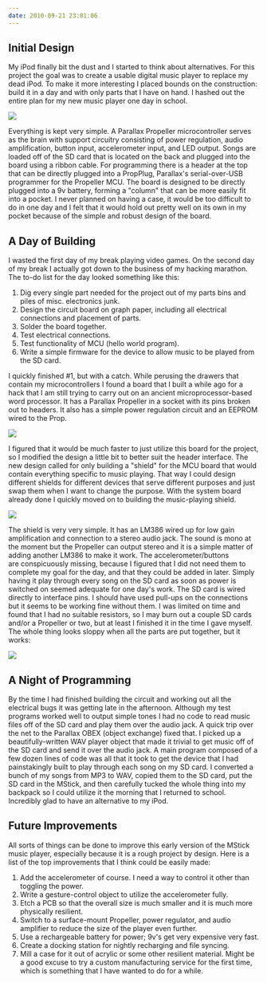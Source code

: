 ```yaml
---
date: 2010-09-21 23:01:06
---
```


Initial Design
--------------

My iPod finally bit the dust and I started to think about alternatives. For this project the goal was to create a usable digital music player to replace my dead iPod. To make it more interesting I placed bounds on the construction: build it in a day and with only parts that I have on hand. I hashed out the entire plan for my new music player one day in school.


[![](http://www.hackniac.com/blog/wp-content/uploads/2010/09/project_mstick_plans.jpg)](http://www.hackniac.com/blog/wp-content/uploads/2010/09/project_mstick_plans.jpg)

Everything is kept very simple. A Parallax Propeller microcontroller serves as the brain with support circuitry consisting of power regulation, audio amplification, button input, accelerometer input, and LED output. Songs are loaded off of the SD card that is located on the back and plugged into the board using a ribbon cable. For programming there is a header at the top that can be directly plugged into a PropPlug, Parallax's serial-over-USB programmer for the Propeller MCU. The board is designed to be directly plugged into a 9v battery, forming a "column" that can be more easily fit into a pocket. I never planned on having a case, it would be too difficult to do in one day and I felt that it would hold out pretty well on its own in my pocket because of the simple and robust design of the board.


A Day of Building
-----------------

I wasted the first day of my break playing video games. On the second day of my break I actually got down to the business of my hacking marathon. The to-do list for the day looked something like this:
	
1. Dig every single part needed for the project out of my parts bins and piles of misc. electronics junk.
2. Design the circuit board on graph paper, including all electrical connections and placement of parts.
3. Solder the board together.
4. Test electrical connections.
5. Test functionality of MCU (hello world program).
6. Write a simple firmware for the device to allow music to be played from the SD card.

I quickly finished #1, but with a catch. While perusing the drawers that contain my microcontrollers I found a board that I built a while ago for a hack that I am still trying to carry out on an ancient microprocessor-based word processor. It has a Parallax Propeller in a socket with its pins broken out to headers. It also has a simple power regulation circuit and an EEPROM wired to the Prop.

[![](http://www.hackniac.com/blog/wp-content/uploads/2010/09/project_mstick_base_module.jpg)](http://www.hackniac.com/blog/wp-content/uploads/2010/09/project_mstick_base_module.jpg)

I figured that it would be much faster to just utilize this board for the project, so I modified the design a little bit to better suit the header interface. The new design called for only building a "shield" for the MCU board that would contain everything specific to music playing. That way I could design different shields for different devices that serve different purposes and just swap them when I want to change the purpose. With the system board already done I quickly moved on to building the music-playing shield.

[![](http://www.hackniac.com/blog/wp-content/uploads/2010/09/project_mstick_shield.jpg)](http://www.hackniac.com/blog/wp-content/uploads/2010/09/project_mstick_shield.jpg)

The shield is very very simple. It has an LM386 wired up for low gain amplification and connection to a stereo audio jack. The sound is mono at the moment but the Propeller can output stereo and it is a simple matter of adding another LM386 to make it work. The accelerometer/buttons are conspicuously missing, because I figured that I did not need them to complete my goal for the day, and that they could be added in later. Simply having it play through every song on the SD card as soon as power is switched on seemed adequate for one day's work. The SD card is wired directly to interface pins. I should have used pull-ups on the connections but it seems to be working fine without them. I was limited on time and found that I had no suitable resistors, so I may burn out a couple SD cards and/or a Propeller or two, but at least I finished it in the time I gave myself. The whole thing looks sloppy when all the parts are put together, but it works:

[![](http://www.hackniac.com/blog/wp-content/uploads/2010/09/project_mstick_full_assembled.jpg)](http://www.hackniac.com/blog/wp-content/uploads/2010/09/project_mstick_full_assembled.jpg)

A Night of Programming
----------------------

By the time I had finished building the circuit and working out all the electrical bugs it was getting late in the afternoon. Although my test programs worked well to output simple tones I had no code to read music files off of the SD card and play them over the audio jack. A quick trip over the net to the Parallax OBEX (object exchange) fixed that. I picked up a beautifully-written WAV player object that made it trivial to get music off of the SD card and send it over the audio jack. A main program composed of a few dozen lines of code was all that it took to get the device that I had painstakingly built to play through each song on my SD card. I converted a bunch of my songs from MP3 to WAV, copied them to the SD card, put the SD card in the MStick, and then carefully tucked the whole thing into my backpack so I could utilize it the morning that I returned to school. Incredibly glad to have an alternative to my iPod.


Future Improvements
-------------------

All sorts of things can be done to improve this early version of the MStick music player, especially because it is a rough project by design. Here is a list of the top improvements that I think could be easily made:

1. Add the accelerometer of course. I need a way to control it other than toggling the power.
2. Write a gesture-control object to utilize the accelerometer fully.
3. Etch a PCB so that the overall size is much smaller and it is much more physically resilient.
4. Switch to a surface-mount Propeller, power regulator, and audio amplifier to reduce the size of the player even further.
5. Use a rechargeable battery for power; 9v's get very expensive very fast.
6. Create a docking station for nightly recharging and file syncing.
7. Mill a case for it out of acrylic or some other resilient material. Might be a good excuse to try a custom manufacturing service for the first time, which is something that I have wanted to do for a while.
